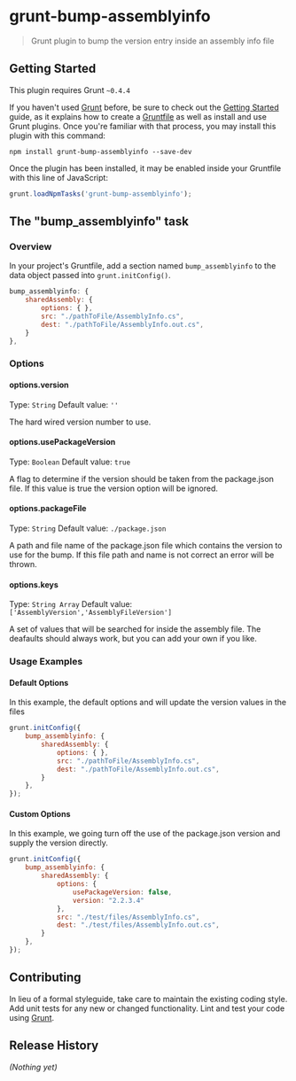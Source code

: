 # grunt-bump-assemblyinfo

> Grunt plugin to bump the version entry inside an assembly info file

## Getting Started
This plugin requires Grunt `~0.4.4`

If you haven't used [Grunt](http://gruntjs.com/) before, be sure to check out the [Getting Started](http://gruntjs.com/getting-started) guide, as it explains how to create a [Gruntfile](http://gruntjs.com/sample-gruntfile) as well as install and use Grunt plugins. Once you're familiar with that process, you may install this plugin with this command:

```shell
npm install grunt-bump-assemblyinfo --save-dev
```

Once the plugin has been installed, it may be enabled inside your Gruntfile with this line of JavaScript:

```js
grunt.loadNpmTasks('grunt-bump-assemblyinfo');
```

## The "bump_assemblyinfo" task

### Overview
In your project's Gruntfile, add a section named `bump_assemblyinfo` to the data object passed into `grunt.initConfig()`.

```js
bump_assemblyinfo: {
    sharedAssembly: {
        options: { },
        src: "./pathToFile/AssemblyInfo.cs",
        dest: "./pathToFile/AssemblyInfo.out.cs",
    }
},
```

### Options

#### options.version
Type: `String`
Default value: `''`

The hard wired version number to use. 

#### options.usePackageVersion
Type: `Boolean`
Default value: `true`

A flag to determine if the version should be taken from the package.json file.  If this value
is true the version option will be ignored.

#### options.packageFile
Type: `String`
Default value: `./package.json`

A path and file name of the package.json file which contains the version to use for the bump.
If this file path and name is not correct an error will be thrown.


#### options.keys
Type: `String Array`
Default value: `['AssemblyVersion','AssemblyFileVersion']`

A set of values that will be searched for inside the assembly file.  The deafaults should always work, but you can add your own if you like.

### Usage Examples

#### Default Options
In this example, the default options and will update the version values in the files

```js
grunt.initConfig({
    bump_assemblyinfo: {
        sharedAssembly: {
            options: { },
            src: "./pathToFile/AssemblyInfo.cs",
            dest: "./pathToFile/AssemblyInfo.out.cs",
        }
    },
});
```

#### Custom Options
In this example, we going turn off the use of the package.json version and supply the version directly.

```js
grunt.initConfig({
    bump_assemblyinfo: {
        sharedAssembly: {
            options: {
                usePackageVersion: false,
                version: "2.2.3.4"
            },
            src: "./test/files/AssemblyInfo.cs",
            dest: "./test/files/AssemblyInfo.out.cs",
        }
    },
});
```

## Contributing
In lieu of a formal styleguide, take care to maintain the existing coding style. Add unit tests for any new or changed functionality. Lint and test your code using [Grunt](http://gruntjs.com/).

## Release History
_(Nothing yet)_

